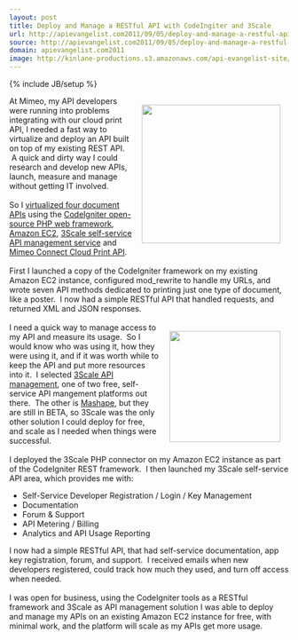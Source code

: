 ```yaml
---
layout: post
title: Deploy and Manage a RESTful API with CodeIngiter and 3Scale
url: http://apievangelist.com2011/09/05/deploy-and-manage-a-restful-api-with-codeingiter-and-3scale/
source: http://apievangelist.com2011/09/05/deploy-and-manage-a-restful-api-with-codeingiter-and-3scale/
domain: apievangelist.com2011
image: http://kinlane-productions.s3.amazonaws.com/api-evangelist-site/blog/3scale-500.png
---
```

{% include JB/setup %}
<p><a href="http://www.3scale.net/" target="_blank"><img style="padding: 15px;" src="http://kinlane-productions.s3.amazonaws.com/api-service-providers/3scale-logo.jpg" alt="" width="250" align="right" /></a>At Mimeo, my API developers were running into problems integrating with our cloud print API, I needed a fast way to virtualize and deploy an API built on top of my existing REST API. &nbsp;A quick and dirty way I could research and develop new APIs, launch, measure and manage without getting IT involved. &nbsp;<br /><br /><span>So I <a title="virtualized four document APIs" href="http://apievangelist.com/2011/09/05/virtualized-document-printing-apis/">virtualized four document APIs</a> using the <a title="CodeIgniter" href="http://codeigniter.com/">CodeIgniter open-source PHP web framework</a>, <a title="Amazon EC2" href="http://apievangelist.com/apis/amazon_ec2.php">Amazon EC2</a>, <a title="3Scale API Management Service" href="http://www.3scale.net">3Scale self-service API management service</a> and <a title="Mimeo Connect Cloud Print API" href="http://developer.mimeo.com">Mimeo Connect Cloud Print API</a>.</span><br /><br /><span>First I launched a copy of the CodeIgniter framework on my existing Amazon EC2 instance, configured mod_rewrite to handle my URLs, and wrote seven API methods dedicated to printing just one type of document, like a poster. &nbsp;I now had a simple RESTful API that handled requests, and returned XML and JSON responses.</span><br /><br /><span><a href="http://codeigniter.com/" target="_blank"><img style="padding: 15px;" src="http://kinlane-productions.s3.amazonaws.com/api-tools/codeigniter-logo.jpg" alt="" width="200" align="right" /></a>I need a quick way to manage access to my API and measure its usage. &nbsp;So I would know who was using it, how they were using it, and if it was worth while to keep the API and put more resources into it. &nbsp;I selected <a title="3Scale API Management" href="http://apievangelist.com/serviceproviders/3scale.php">3Scale API management</a>, one of two free, self-service API mangement platforms out there. &nbsp;The other is <a title="Mashape" href="http://apievangelist.com/serviceproviders/mashape.php">Mashape</a>, but they are still in BETA, so 3Scale was the only other solution I could deploy for free, and scale as I needed when things were successful.</span><br /><br /><span>I deployed the 3Scale PHP connector on my Amazon EC2 instance as part of the CodeIgniter REST framework. &nbsp;I then launched my 3Scale self-service API area, which provides me with:</span></p>
<ul class="mainlist">
<li>Self-Service Developer Registration / Login / Key Management</li>
<li>Documentation</li>
<li>Forum &amp; Support</li>
<li>API Metering / Billing&nbsp;</li>
<li>Analytics and API Usage Reporting</li>
</ul>
<p><span>I now had a simple RESTful API, that had self-service documentation, app key registration, forum, and support. &nbsp;I received emails when new developers registered, could track how much they used, and turn off access when needed.</span><br /><br /><span>I was open for business, using the CodeIgniter tools as a RESTful framework and 3Scale as API management solution I was able to deploy and manage my APIs on an existing Amazon EC2 instance for free, with minimal work, and the platform will scale as my APIs get more usage.</span></p>
